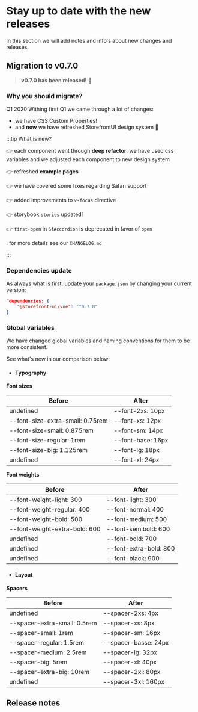 # Stay up to date with the new releases

In this section we will add notes and info's about new changes and releases.


## Migration to v0.7.0

> **v0.7.0 has been released!** :tada:

### **Why you should migrate?**

Q1 2020
Withing first Q1 we came through a lot of changes:
- we have CSS Custom Properties! 
- and **now** we have refreshed StorefrontUI design system :tada:


:::tip What is new?

:point_right: each component went through **deep refactor**, we have used css variables and we adjusted each component to new design system

:point_right: refreshed **example pages**

:point_right: we have covered some fixes regarding Safari support

:point_right: added improvements to `v-focus` directive

:point_right: storybook `stories` updated!

:point_right: `first-open` in `SfAccordion` is deprecated in favor of `open`

:information_source: for more details see our `CHANGELOG.md`

:::

### Dependencies update

As always what is first, update your `package.json` by changing your current version:

```json
"dependencies: {
    "@storefront-ui/vue": "^0.7.0"
}
```

### Global variables
We have changed global variables and naming conventions for them to be more consistent.

See what's new in our comparison below: 

- #### **Typography**

**Font sizes**

Before | After
------------ | -------------
undefined | --font-2xs: 10px
--font-size-extra-small: 0.75rem | --font-xs: 12px
--font-size-small: 0.875rem | --font-sm: 14px
--font-size-regular: 1rem | --font-base: 16px
--font-size-big: 1.125rem | --font-lg: 18px
undefined | --font-xl: 24px


**Font weights**

Before | After
------------ | -------------
--font-weight-light: 300 | --font-light: 300
--font-weight-regular: 400 | --font-normal: 400
--font-weight-bold: 500 | --font-medium: 500
--font-weight-extra-bold: 600 | --font-semibold: 600
undefined | --font-bold: 700
undefined | --font-extra-bold: 800
undefined | --font-black: 900

- #### **Layout**

**Spacers**

Before | After
------------ | -------------
  undefined | --spacer-2xs: 4px
  --spacer-extra-small: 0.5rem | --spacer-xs: 8px
  --spacer-small: 1rem | --spacer-sm: 16px
  --spacer-regular: 1.5rem | --spacer-basse: 24px
  --spacer-medium: 2.5rem | --spacer-lg: 32px
  --spacer-big: 5rem | --spacer-xl: 40px
  --spacer-extra-big: 10rem | --spacer-2xl: 80px
  undefined | --spacer-3xl: 160px

## Release notes
